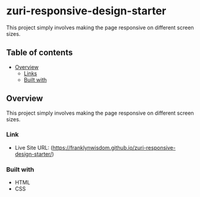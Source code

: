 # zuri-responsive-design-starter

This project simply involves making the page responsive on different screen sizes.

## Table of contents

- [Overview](#overview)
  - [Links](#links)
  - [Built with](#built-with)

## Overview
This project simply involves making the page responsive on different screen sizes.

### Link
- Live Site URL: (https://franklynwisdom.github.io/zuri-responsive-design-starter/)

### Built with

- HTML
- CSS

